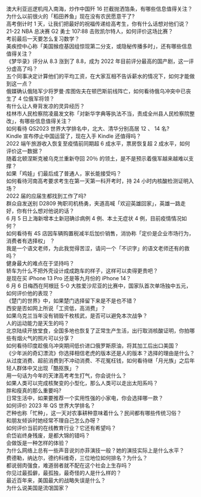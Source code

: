 澳大利亚巡逻机闯入南海，炒作中国歼 16 拦截抛洒箔条，有哪些信息值得关注？  
为什么以前很火的「稻田养鱼」现在没有农民愿意干了?  
高考倒计时 1 天，让我们把最好的祝福传递给高考生，你有什么话想对他们说？  
21-22 NBA 总决赛 G2 勇士 107:88 击败凯尔特人，如何评价这场比赛？  
考前最后一天要怎么复习数学？  
美疾控中心称「美国猴痘基因组惊现第二分支，或隐秘传播多时」，还有哪些信息值得关注？  
《梦华录》评分从 8.3 涨到了 8.8，成为 2022 年目前评分最高的国产剧，这一评分虚高了吗？  
五个同事决定计算他们的平均工资，在大家互相不告诉薪水的情况下，如何才能做到这一点？  
俄媒确认俄陆军少将罗曼·库图佐夫在顿巴斯前线阵亡，如何看待俄乌冲突中已丧生了 4 位俄军将领？  
有什么让人脊背发凉的灵异经历？  
桂林市人民检察院凌晨发文称「对新华字典等执法不当，责成全州县人民检察院整改」，有哪些信息值得关注？  
如何看待 QS2023 世界大学排名中，北大、清华分别高居 12 、 14 名?  
Kindle 宣布停止中国运营了，现在入手 Kindle 还值得吗？  
2022 端午旅游收入恢复至疫情前同期超 6 成水平，票房恢复超 2 成水平，如何评价这一数据？  
随着北顿涅斯克被乌克兰重新夺回 20％ 的领土，是不是预示着俄军越来越难以支撑？  
如果「鸡娃」们最后成了普通人，家长能接受吗？  
如何看待河南高考要求考生在第一天第一科开考时，持 24 小时内核酸检测证明入场？  
2022 届的应届生都找到工作了吗?  
群众自发送别 D2809 殉职司机杨勇，夹道高喊「欢迎英雄回家」，英雄一路走好，你有什么想对他说的话？  
6 月 5 日上海新增本土新冠确诊病例 4 例、本土无症状 4 例，目前疫情情况如何？  
如何看待有 4S 店因车辆购置税减半后加价销售，消协称「定价是企业市场行为，消费者有选择权」 ？  
我是一个语文老师，为此我觉得苦涩，请问一个「不识字」的语文老师还有的救吗？  
健身最大的难点在于坚持吗？  
轿车为什么不把外壳设计成成跑车的样子，这样可以卖得更贵吧？  
是现在买 iPhone 13 Pro 还是等九月份的 iPhone 14？  
6 月 6 日梅西在阿根廷 5-0 大胜爱沙尼亚的比赛中，国家队首次单场独中五元，如何评价他的表现？  
《楚门的世界》中，如果楚门选择留下来是不是也不错？  
西安是否如网上所说「工资低，高消费」？  
如果乌克兰当年没有销毁千枚核武，是否可以避免本次战争？  
人的运动能力是天生的吗？  
北京陆续开放堂食，全国多地也恢复了正常生产生活，出行取消核酸证明，你拍哪些有烟火气的照片可以分享？  
如何看待印度趁俄乌冲突期间低价进口俄罗斯原油，将其加工后出口美国？  
《少年派的奇幻漂流》你选择相信老虎的版本还是人的版本？选择的理由是什么？  
从过度消费、超前消费到不冲动消费、不花冤枉钱，如何看待继「月光族」之后年轻人群体中又出现「酷抠族」？  
用一句话为今年的天津高考考生打气，你会说什么？  
如果人类可以完成核聚变的小型化，那么人类可以走出太阳系吗？  
胖和瘦真的那么重要吗?  
日常生活中，如果要推荐一个实用性强的小家电，你会选择哪一款？  
如何评价 2023 年 QS 世界大学排名？  
芒种也称「忙种」，这一天对农事耕种意味着什么？民间都有哪些传统习俗？  
和朋友倾诉时她经常不理自己怎么办呀？  
如何评价当前的在线教育行业？它还有希望吗？  
俞岱岩终身残废，是都大锦的错吗？  
会做饭是一种怎样的体验？  
为什么网络上总有一些声音说刘亦菲演技一般？她的演技实际上是什么水平？  
费德勒，纳达尔，德约科维奇，三位地位如何排名？为什么？  
都说弱肉强食，难道弱者就不配在这个社会上生存吗？  
你见过最孤僻，最孤独，最奇怪的人是什么样的？  
最近百年来，美国最大的战略失误是什么？  
为什么说美国是流氓国家？  
